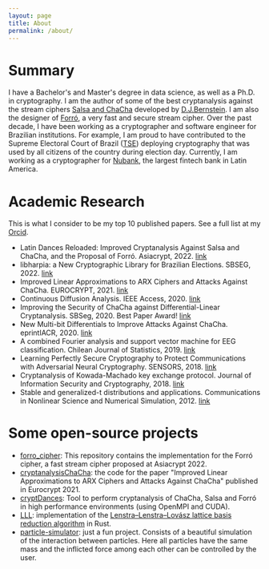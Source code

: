 ```yaml
---
layout: page
title: About
permalink: /about/
---
```


# Summary

I have a Bachelor's and Master's degree in data science, as well as a Ph.D. in cryptography. I am the author of some of the best cryptanalysis against the stream ciphers [Salsa and ChaCha](https://en.wikipedia.org/wiki/Salsa20) developed by [D.J.Bernstein](https://cr.yp.to/snuffle.html#security). I am also the designer of [Forró](https://github.com/murcoutinho/forro_cipher), a very fast and secure stream cipher. Over the past decade, I have been working as a cryptographer and software engineer for Brazilian institutions. For example, I am proud to have contributed to the Supreme Electoral Court of Brazil ([TSE](https://www.tse.jus.br/eleicoes/eleicoes-2022/eleicoes-2022)) deploying cryptography that was used by all citizens of the country during election day. Currently, I am working as a cryptographer for [Nubank](https://nubank.com.br/en/), the largest fintech bank in Latin America.

# Academic Research
This is what I consider to be my top 10 published papers. See a full list at my [Orcid](https://orcid.org/0000-0001-7545-5040).

- Latin Dances Reloaded: Improved Cryptanalysis Against Salsa and ChaCha, and the Proposal of Forró. Asiacrypt, 2022. [link](https://link.springer.com/chapter/10.1007/978-3-031-22963-3_9)
- libharpia: a New Cryptographic Library for Brazilian Elections. SBSEG, 2022. [link](https://sbseg2022.inf.ufsm.br/artigos.html)
- Improved Linear Approximations to ARX Ciphers and Attacks Against ChaCha. EUROCRYPT, 2021. [link](https://link.springer.com/chapter/10.1007/978-3-030-77870-5_25)
- Continuous Diffusion Analysis. IEEE Access, 2020. [link](https://ieeexplore.ieee.org/document/9127433)
- Improving the Security of ChaCha against Differential-Linear Cryptanalysis. SBSeg, 2020. Best Paper Award! [link](http://sbseg.sbc.org.br/2020/pdfs/criptografia_best_paper.pdf)
- New Multi-bit Differentials to Improve Attacks Against ChaCha. eprintIACR, 2020. [link](https://eprint.iacr.org/2020/350)
- A combined Fourier analysis and support vector machine for EEG classification. Chilean Journal of Statistics, 2019. [link](https://www.academia.edu/71987137/A_combined_Fourier_analysis_and_support_vector_machine_for_EEG_classification)
- Learning Perfectly Secure Cryptography to Protect Communications with Adversarial Neural Cryptography. SENSORS, 2018. [link](https://www.mdpi.com/1424-8220/18/5/1306)
- Cryptanalysis of Kowada-Machado key exchange protocol. Journal of Information Security and Cryptography, 2018. [link](https://www.academia.edu/48154263/Cryptanalysis_of_Kowada_Machado_key_exchange_protocol)
- Stable and generalized-t distributions and applications. Communications in Nonlinear Science and Numerical Simulation, 2012. [link](https://www.sciencedirect.com/science/article/abs/pii/S1007570412002225?via%3Dihub)

# Some open-source projects
- [forro_cipher](https://github.com/murcoutinho/forro_cipher): This repository contains the implementation for the Forró cipher, a fast stream cipher proposed at Asiacrypt 2022.
- [cryptanalysisChaCha](https://github.com/murcoutinho/cryptanalysisChaCha): the code for the paper "Improved Linear Approximations to ARX Ciphers and Attacks Against ChaCha" published in Eurocrypt 2021.
- [cryptDances](https://github.com/murcoutinho/cryptDances): Tool to perform cryptanalysis of ChaCha, Salsa and Forró in high performance environments (using OpenMPI and CUDA).
- [LLL](https://github.com/murcoutinho/LLL): implementation of the [Lenstra–Lenstra–Lovász lattice basis reduction algorithm](https://en.wikipedia.org/wiki/Lenstra%E2%80%93Lenstra%E2%80%93Lov%C3%A1sz_lattice_basis_reduction_algorithm) in Rust.
- [particle-simulator](https://github.com/murcoutinho/particle-simulator): just a fun project. Consists of a beautiful simulation of the interaction between particles. Here all particles have the same mass and the inflicted force among each other can be controlled by the user.
